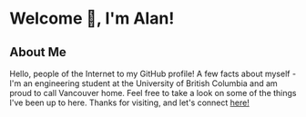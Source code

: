 # Welcome 👋, I'm Alan!

## About Me

Hello, people of the Internet to my GitHub profile! A few facts about myself - I'm an engineering student at the University of British Columbia and am proud to call Vancouver home. Feel free to take a look on some of the things I've been up to here. Thanks for visiting, and let's connect [here!](https://www.linkedin.com/in/alankcf/)

<!--
**alankcf/alankcf** is a ✨ _special_ ✨ repository because its `README.md` (this file) appears on your GitHub profile.

Here are some ideas to get you started:

- 🔭 I’m currently working on ...
- 🌱 I’m currently learning ...
- 👯 I’m looking to collaborate on ...
- 🤔 I’m looking for help with ...
- 💬 Ask me about ...
- 📫 How to reach me: ...
- 😄 Pronouns: ...
- ⚡ Fun fact: ...
-->
